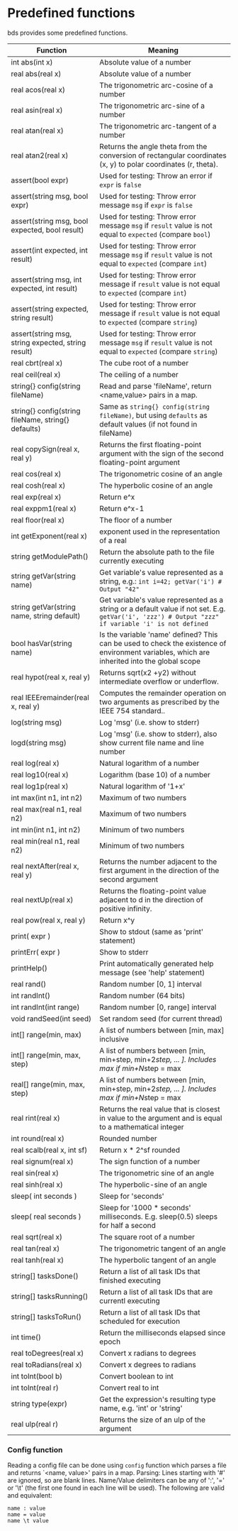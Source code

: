 # Predefined functions 
 bds provides some predefined functions.
                
Function                                                | Meaning    
--------------------------------------------------------|------------------------------------------------------------------------------------------------------------------
int abs(int x)                                          | Absolute value of a number    
real abs(real x)                                        | Absolute value of a number    
real acos(real x)                                       | The trigonometric arc-cosine of a number    
real asin(real x)                                       | The trigonometric arc-sine of a number    
real atan(real x)                                       | The trigonometric arc-tangent of a number    
real atan2(real x)                                      | Returns the angle theta from the conversion of rectangular coordinates (x, y) to polar coordinates (r, theta).   
assert(bool expr)                                       | Used for testing: Throw an error if `expr` is `false`    
assert(string msg, bool expr)                           | Used for testing: Throw error message `msg` if `expr` is `false`    
assert(string msg, bool expected, bool result)          | Used for testing: Throw error message `msg` if `result` value is not equal to `expected` (compare `bool`)    
assert(int expected, int result)                        | Used for testing: Throw error message `msg` if `result` value is not equal to `expected` (compare `int`)   
assert(string msg, int expected, int result)            | Used for testing: Throw error message if `result` value is not equal to `expected` (compare `int`)   
assert(string expected, string result)                  | Used for testing: Throw error message if `result` value is not equal to `expected` (compare `string`)   
assert(string msg, string expected, string result)      | Used for testing: Throw error message `msg` if `result` value is not equal to `expected` (compare `string`)   
real cbrt(real x)                                       | The cube root of a number    
real ceil(real x)                                       | The ceiling of a number    
string{} config(string fileName)                        | Read and parse 'fileName', return &lt;name,value&gt; pairs in a map.
string{} config(string fileName, string{} defaults)     | Same as `string{} config(string fileName)`, but using `defaults` as default values (if not found in fileName)    
real copySign(real x, real y)                           | Returns the first floating-point argument with the sign of the second floating-point argument   
real cos(real x)                                        | The trigonometric cosine of an angle    
real cosh(real x)                                       | The hyperbolic cosine of an angle    
real exp(real x)                                        | Return e^x    
real exppm1(real x)                                     | Return e^x-1    
real floor(real x)                                      | The floor of a number    
int getExponent(real x)                                 | exponent used in the representation of a real   
string getModulePath()                                  | Return the absolute path to the file currently executing
string getVar(string name)                              | Get variable's value represented as a string, e.g.: `int i=42; getVar('i') # Output "42"`
string getVar(string name, string default)              | Get variable's value represented as a string or a default value if not set. E.g. `getVar('i', 'zzz') # Output "zzz" if variable 'i' is not defined`
bool hasVar(string name)                                | Is the variable 'name' defined? This can be used to check the existence of environment variables, which are inherited into the global scope
real hypot(real x, real y)                              | Returns sqrt(x2 +y2) without intermediate overflow or underflow.    
real IEEEremainder(real x, real y)                      | Computes the remainder operation on two arguments as prescribed by the IEEE 754 standard..    
log(string msg)                                         | Log 'msg' (i.e. show to stderr)    
logd(string msg)                                        | Log 'msg' (i.e. show to stderr), also show current file name and line number 
real log(real x)                                        | Natural logarithm of a number    
real log10(real x)                                      | Logarithm (base 10) of a number    
real log1p(real x)                                      | Natural logarithm of '1+x'    
int max(int n1, int n2)                                 | Maximum of two numbers    
real max(real n1, real n2)                              | Maximum of two numbers    
int min(int n1, int n2)                                 | Minimum of two numbers    
real min(real n1, real n2)                              | Minimum of two numbers    
real nextAfter(real x, real y)                          | Returns the number adjacent to the first argument in the direction of the second argument   
real nextUp(real x)                                     | Returns the floating-point value adjacent to d in the direction of positive infinity.   
real pow(real x, real y)                                | Return x^y    
print( expr )                                           | Show to stdout (same as 'print' statement)    
printErr( expr )                                        | Show to stderr    
printHelp()                                             | Print automatically generated help message (see 'help' statement)    
real rand()                                             | Random number [0, 1] interval    
int randInt()                                           | Random number (64 bits)    
int randInt(int range)                                  | Random number [0, range] interval    
void randSeed(int seed)                                 | Set random seed (for current thread)    
int[] range(min, max)                                   | A list of numbers between [min, max] inclusive    
int[] range(min, max, step)                             | A list of numbers between [min, min+step, min+2*step, ... ]. Includes max if min+N*step = max    
real[] range(min, max, step)                            | A list of numbers between [min, min+step, min+2*step, ... ]. Includes max if min+N*step = max    
real rint(real x)                                       | Returns the real value that is closest in value to the argument and is equal to a mathematical integer    
int round(real x)                                       | Rounded number    
real scalb(real x, int sf)                              | Return x * 2^sf rounded     
real signum(real x)                                     | The sign function of a number    
real sin(real x)                                        | The trigonometric sine of an angle    
real sinh(real x)                                       | The hyperbolic-sine of an angle    
sleep( int seconds )                                    | Sleep for 'seconds'    
sleep( real seconds )                                   | Sleep for '1000 * seconds' milliseconds. E.g. sleep(0.5) sleeps for half a second    
real sqrt(real x)                                       | The square root of a number   
real tan(real x)                                        | The trigonometric tangent of an angle    
real tanh(real x)                                       | The hyperbolic tangent of an angle    
string[] tasksDone()                                    | Return a list of all task IDs that finished executing
string[] tasksRunning()                                 | Return a list of all task IDs that are currentl executing
string[] tasksToRun()                                   | Return a list of all task IDs that scheduled for execution
int time()                                              | Return the milliseconds elapsed since epoch   
real toDegrees(real x)                                  | Convert x radians to degrees   
real toRadians(real x)                                  | Convert x degrees to radians   
int toInt(bool b)                                       | Convert boolean to int    
int toInt(real r)                                       | Convert real to int    
string type(expr)                                       | Get the expression's resulting type name, e.g. 'int' or 'string'
real ulp(real r)                                        | Returns the size of an ulp of the argument   

### Config function

Reading a config file can be done using `config` function which parses a file and returns `<name, value>' pairs in a map.
Parsing: Lines starting with '#' are ignored, so are blank lines.
Name/Value delimiters can be any of ':', '=' or '\t' (the first one found in each line will be used).
The following are valid and equivalent:

```
name : value
name = value
name \t value
```
